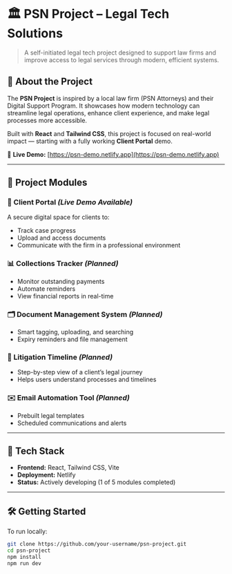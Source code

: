 # 🏛️ PSN Project – Legal Tech Solutions

> A self-initiated legal tech project designed to support law firms and improve access to legal services through modern, efficient systems.

## 📌 About the Project

The **PSN Project** is inspired by a local law firm (PSN Attorneys) and their Digital Support Program. It showcases how modern technology can streamline legal operations, enhance client experience, and make legal processes more accessible.

Built with **React** and **Tailwind CSS**, this project is focused on real-world impact — starting with a fully working **Client Portal** demo.

🔗 **Live Demo:** [https://psn-demo.netlify.app](https://psn-demo.netlify.app)

---

## 🧩 Project Modules

### 🔐 Client Portal *(Live Demo Available)*
A secure digital space for clients to:
- Track case progress
- Upload and access documents
- Communicate with the firm in a professional environment

### 📊 Collections Tracker *(Planned)*
- Monitor outstanding payments
- Automate reminders
- View financial reports in real-time

### 🗂 Document Management System *(Planned)*
- Smart tagging, uploading, and searching
- Expiry reminders and file management

### 🧾 Litigation Timeline *(Planned)*
- Step-by-step view of a client’s legal journey
- Helps users understand processes and timelines

### ✉️ Email Automation Tool *(Planned)*
- Prebuilt legal templates
- Scheduled communications and alerts

---

## 🚀 Tech Stack

- **Frontend:** React, Tailwind CSS, Vite
- **Deployment:** Netlify
- **Status:** Actively developing (1 of 5 modules completed)

---

## 🛠️ Getting Started

To run locally:

```bash
git clone https://github.com/your-username/psn-project.git
cd psn-project
npm install
npm run dev
